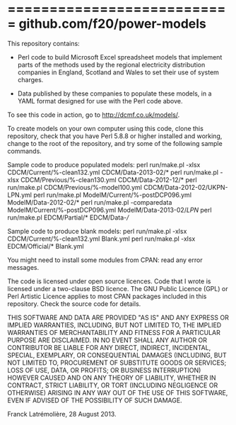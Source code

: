 ===========================
github.com/f20/power-models
===========================

This repository contains:

* Perl code to build Microsoft Excel spreadsheet models that implement parts of
the methods used by the regional electricity distribution companies in England,
Scotland and Wales to set their use of system charges.

* Data published by these companies to populate these models, in a YAML format
designed for use with the Perl code above.

To see this code in action, go to http://dcmf.co.uk/models/.

To create models on your own computer using this code, clone this repository,
check that you have Perl 5.8.8 or higher installed and working, change to the
root of the repository, and try some of the following sample commands.

Sample code to produce populated models:
    perl run/make.pl -xlsx CDCM/Current/%-clean132.yml CDCM/Data-2013-02/*
    perl run/make.pl -xlsx CDCM/Previous/%-clean130.yml CDCM/Data-2012-12/*
    perl run/make.pl CDCM/Previous/%-model100.yml CDCM/Data-2012-02/UKPN-LPN.yml
    perl run/make.pl ModelM/Current/%-postDCP096.yml ModelM/Data-2012-02/*
    perl run/make.pl -comparedata ModelM/Current/%-postDCP096.yml ModelM/Data-2013-02/*LPN*
    perl run/make.pl EDCM/Partial/* EDCM/Data-*/* 
    
Sample code to produce blank models:
    perl run/make.pl -xlsx CDCM/Current/%-clean132.yml Blank.yml
    perl run/make.pl -xlsx EDCM/Official/* Blank.yml

You might need to install some modules from CPAN: read any error messages.

The code is licensed under open source licences. Code that I wrote is licensed
under a two-clause BSD licence. The GNU Public Licence (GPL) or Perl Artistic
Licence applies to most CPAN packages included in this repository. Check the
source code for details.

THIS SOFTWARE AND DATA ARE PROVIDED "AS IS" AND ANY EXPRESS OR IMPLIED
WARRANTIES, INCLUDING, BUT NOT LIMITED TO, THE IMPLIED WARRANTIES OF
MERCHANTABILITY AND FITNESS FOR A PARTICULAR PURPOSE ARE DISCLAIMED. IN NO
EVENT SHALL ANY AUTHOR OR CONTRIBUTOR BE LIABLE FOR ANY DIRECT, INDIRECT,
INCIDENTAL, SPECIAL, EXEMPLARY, OR CONSEQUENTIAL DAMAGES (INCLUDING, BUT
NOT LIMITED TO, PROCUREMENT OF SUBSTITUTE GOODS OR SERVICES; LOSS OF USE,
DATA, OR PROFITS; OR BUSINESS INTERRUPTION) HOWEVER CAUSED AND ON ANY
THEORY OF LIABILITY, WHETHER IN CONTRACT, STRICT LIABILITY, OR TORT
(INCLUDING NEGLIGENCE OR OTHERWISE) ARISING IN ANY WAY OUT OF THE USE OF
THIS SOFTWARE, EVEN IF ADVISED OF THE POSSIBILITY OF SUCH DAMAGE.

Franck Latrémolière, 28 August 2013.
